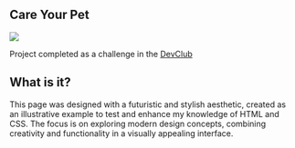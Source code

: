 ## Care Your Pet

<img src="img/Designmp.jpg">

Project completed as a challenge in the <a href="https://aulas.devclub.com.br/m/courses">DevClub</a>

## What is it?

This page was designed with a futuristic and stylish aesthetic, created as an illustrative example
to test and enhance my knowledge of HTML and CSS. The focus is on exploring modern design concepts, 
combining creativity and functionality in a visually appealing interface.
